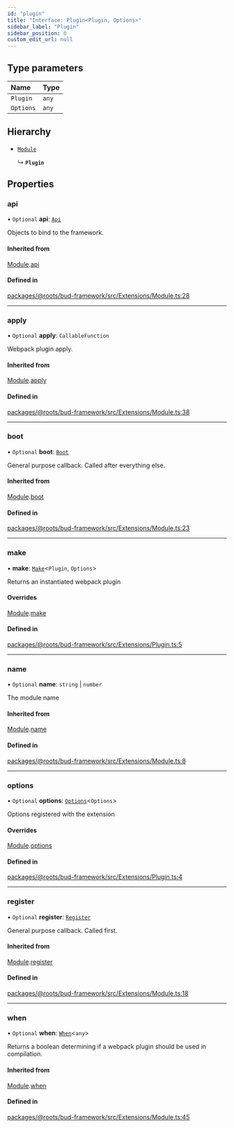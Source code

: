 ```yaml
---
id: "plugin"
title: "Interface: Plugin<Plugin, Options>"
sidebar_label: "Plugin"
sidebar_position: 0
custom_edit_url: null
---
```


## Type parameters

| Name | Type |
| :------ | :------ |
| `Plugin` | `any` |
| `Options` | `any` |

## Hierarchy

- [`Module`](module.md)

  ↳ **`Plugin`**

## Properties

### api

• `Optional` **api**: [`Api`](../modules/module.md#api)

Objects to bind to the framework.

#### Inherited from

[Module](module.md).[api](module.md#api)

#### Defined in

[packages/@roots/bud-framework/src/Extensions/Module.ts:28](https://github.com/roots/bud/blob/2a86a6e8/packages/@roots/bud-framework/src/Extensions/Module.ts#L28)

___

### apply

• `Optional` **apply**: `CallableFunction`

Webpack plugin apply.

#### Inherited from

[Module](module.md).[apply](module.md#apply)

#### Defined in

[packages/@roots/bud-framework/src/Extensions/Module.ts:38](https://github.com/roots/bud/blob/2a86a6e8/packages/@roots/bud-framework/src/Extensions/Module.ts#L38)

___

### boot

• `Optional` **boot**: [`Boot`](../modules/module.md#boot)

General purpose callback. Called after everything else.

#### Inherited from

[Module](module.md).[boot](module.md#boot)

#### Defined in

[packages/@roots/bud-framework/src/Extensions/Module.ts:23](https://github.com/roots/bud/blob/2a86a6e8/packages/@roots/bud-framework/src/Extensions/Module.ts#L23)

___

### make

• **make**: [`Make`](../modules/module.md#make)<`Plugin`, `Options`\>

Returns an instantiated webpack plugin

#### Overrides

[Module](module.md).[make](module.md#make)

#### Defined in

[packages/@roots/bud-framework/src/Extensions/Plugin.ts:5](https://github.com/roots/bud/blob/2a86a6e8/packages/@roots/bud-framework/src/Extensions/Plugin.ts#L5)

___

### name

• `Optional` **name**: `string` \| `number`

The module name

#### Inherited from

[Module](module.md).[name](module.md#name)

#### Defined in

[packages/@roots/bud-framework/src/Extensions/Module.ts:8](https://github.com/roots/bud/blob/2a86a6e8/packages/@roots/bud-framework/src/Extensions/Module.ts#L8)

___

### options

• `Optional` **options**: [`Options`](../modules/module.md#options)<`Options`\>

Options registered with the extension

#### Overrides

[Module](module.md).[options](module.md#options)

#### Defined in

[packages/@roots/bud-framework/src/Extensions/Plugin.ts:4](https://github.com/roots/bud/blob/2a86a6e8/packages/@roots/bud-framework/src/Extensions/Plugin.ts#L4)

___

### register

• `Optional` **register**: [`Register`](../modules/module.md#register)

General purpose callback. Called first.

#### Inherited from

[Module](module.md).[register](module.md#register)

#### Defined in

[packages/@roots/bud-framework/src/Extensions/Module.ts:18](https://github.com/roots/bud/blob/2a86a6e8/packages/@roots/bud-framework/src/Extensions/Module.ts#L18)

___

### when

• `Optional` **when**: [`When`](../modules/module.md#when)<`any`\>

Returns a boolean determining if
a webpack plugin should be used in
compilation.

#### Inherited from

[Module](module.md).[when](module.md#when)

#### Defined in

[packages/@roots/bud-framework/src/Extensions/Module.ts:45](https://github.com/roots/bud/blob/2a86a6e8/packages/@roots/bud-framework/src/Extensions/Module.ts#L45)
